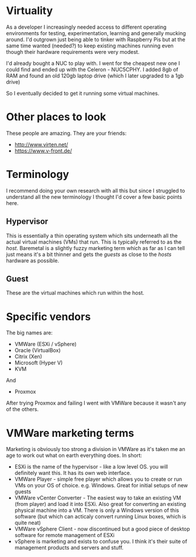 # Virtuality
As a developer I increasingly needed access to different operating
environments for testing, experimentation, learning and generally
mucking around. I'd outgrown just being able to tinker with Raspberry
Pis but at the same time wanted (needed?) to keep existing machines
running even though their hardware requirements were very modest.

I'd already bought a NUC to play with. I went for the cheapest new
one I could find and ended up with the Celeron - NUC5CPHY. I added
8gb of RAM and found an old 120gb laptop drive (which I later upgraded
to a 1gb drive)

So I eventually decided to get it running some virtual machines.

# Other places to look
These people are amazing. They are your friends:

  * http://www.virten.net/
  * https://www.v-front.de/

# Terminology
I recommend doing your own research with all this but since I struggled
to understand all the new terminology I thought I'd cover a few basic
points here.

## Hypervisor
This is essentially a thin operating system which sits underneath all
the actual virtual machines (VMs) that run. This is typically referred
to as the _host_. Baremetal is a slightly fuzzy marketing term which
as far as I can tell just means it's a bit thinner and gets the _guests_
as close to the _hosts_ hardware as possible.

## Guest
These are the virtual machines which run within the host.

# Specific vendors
The big names are:
  * VMWare (ESXi / vSphere)
  * Oracle (VirtualBox)
  * Citrix (Xen)
  * Microsoft (Hyper V)
  * KVM

And
  * Proxmox

After trying Proxmox and failing I went with VMWare because it wasn't
any of the others.

# VMWare marketing terms
Marketing is obviously too strong a division in VMWare as it's taken me
an age to work out what on earth everything does. In short:

  * ESXi is the name of the hypervisor - like a low level OS. you
    will definitely want this. It has its own web interface.
  * VMWare Player - simple free player which allows you to create
    or run VMs on your OS of choice. e.g. Windows. Great for initial
    setups of new guests
  * VMWare vCenter Converter - The easiest way to take an existing
    VM (from player) and load it into ESXi. Also great for converting
    an existing physical machine into a VM. There is only a Windows
    version of this software (but which can acticaly convert running
    Linux boxes, which is quite neat)
  * VMWare vSphere Client - now discontinued but a good piece of 
    desktop software for remote management of ESXi 
  * vSphere is marketing and exists to confuse you. I think it's their
    suite of management products and servers and stuff.
